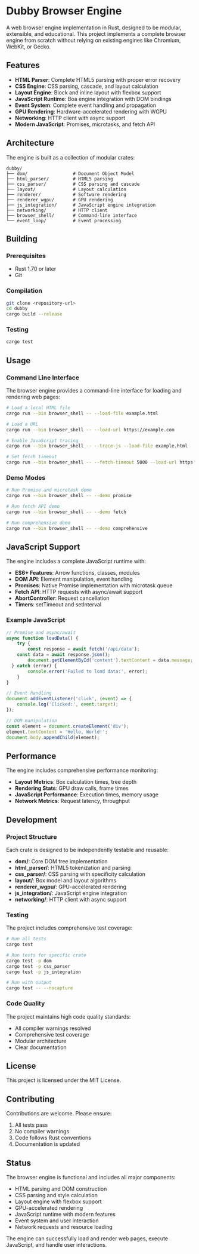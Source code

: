 # Dubby Browser Engine

A web browser engine implementation in Rust, designed to be modular, extensible, and educational. This project implements a complete browser engine from scratch without relying on existing engines like Chromium, WebKit, or Gecko.

## Features

- **HTML Parser**: Complete HTML5 parsing with proper error recovery
- **CSS Engine**: CSS parsing, cascade, and layout calculation
- **Layout Engine**: Block and inline layout with flexbox support
- **JavaScript Runtime**: Boa engine integration with DOM bindings
- **Event System**: Complete event handling and propagation
- **GPU Rendering**: Hardware-accelerated rendering with WGPU
- **Networking**: HTTP client with async support
- **Modern JavaScript**: Promises, microtasks, and fetch API

## Architecture

The engine is built as a collection of modular crates:

```
dubby/
├── dom/                 # Document Object Model
├── html_parser/         # HTML5 parsing
├── css_parser/          # CSS parsing and cascade
├── layout/              # Layout calculation
├── renderer/            # Software rendering
├── renderer_wgpu/       # GPU rendering
├── js_integration/      # JavaScript engine integration
├── networking/          # HTTP client
├── browser_shell/       # Command-line interface
└── event_loop/          # Event processing
```

## Building

### Prerequisites

- Rust 1.70 or later
- Git

### Compilation

```bash
git clone <repository-url>
cd dubby
cargo build --release
```

### Testing

```bash
cargo test
```

## Usage

### Command Line Interface

The browser engine provides a command-line interface for loading and rendering web pages:

```bash
# Load a local HTML file
cargo run --bin browser_shell -- --load-file example.html

# Load a URL
cargo run --bin browser_shell -- --load-url https://example.com

# Enable JavaScript tracing
cargo run --bin browser_shell -- --trace-js --load-file example.html

# Set fetch timeout
cargo run --bin browser_shell -- --fetch-timeout 5000 --load-url https://example.com
```

### Demo Modes

```bash
# Run Promise and microtask demo
cargo run --bin browser_shell -- --demo promise

# Run fetch API demo
cargo run --bin browser_shell -- --demo fetch

# Run comprehensive demo
cargo run --bin browser_shell -- --demo comprehensive
```

## JavaScript Support

The engine includes a complete JavaScript runtime with:

- **ES6+ Features**: Arrow functions, classes, modules
- **DOM API**: Element manipulation, event handling
- **Promises**: Native Promise implementation with microtask queue
- **Fetch API**: HTTP requests with async/await support
- **AbortController**: Request cancellation
- **Timers**: setTimeout and setInterval

### Example JavaScript

```javascript
// Promise and async/await
async function loadData() {
    try {
        const response = await fetch('/api/data');
    const data = await response.json();
        document.getElementById('content').textContent = data.message;
  } catch (error) {
        console.error('Failed to load data:', error);
    }
}

// Event handling
document.addEventListener('click', (event) => {
    console.log('Clicked:', event.target);
});

// DOM manipulation
const element = document.createElement('div');
element.textContent = 'Hello, World!';
document.body.appendChild(element);
```

## Performance

The engine includes comprehensive performance monitoring:

- **Layout Metrics**: Box calculation times, tree depth
- **Rendering Stats**: GPU draw calls, frame times
- **JavaScript Performance**: Execution times, memory usage
- **Network Metrics**: Request latency, throughput

## Development

### Project Structure

Each crate is designed to be independently testable and reusable:

- **dom/**: Core DOM tree implementation
- **html_parser/**: HTML5 tokenization and parsing
- **css_parser/**: CSS parsing with specificity calculation
- **layout/**: Box model and layout algorithms
- **renderer_wgpu/**: GPU-accelerated rendering
- **js_integration/**: JavaScript engine integration
- **networking/**: HTTP client with async support

### Testing

The project includes comprehensive test coverage:

```bash
# Run all tests
cargo test

# Run tests for specific crate
cargo test -p dom
cargo test -p css_parser
cargo test -p js_integration

# Run with output
cargo test -- --nocapture
```

### Code Quality

The project maintains high code quality standards:

- All compiler warnings resolved
- Comprehensive test coverage
- Modular architecture
- Clear documentation

## License

This project is licensed under the MIT License.

## Contributing

Contributions are welcome. Please ensure:

1. All tests pass
2. No compiler warnings
3. Code follows Rust conventions
4. Documentation is updated

## Status

The browser engine is functional and includes all major components:

- HTML parsing and DOM construction
- CSS parsing and style calculation
- Layout engine with flexbox support
- GPU-accelerated rendering
- JavaScript runtime with modern features
- Event system and user interaction
- Network requests and resource loading

The engine can successfully load and render web pages, execute JavaScript, and handle user interactions.